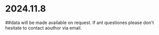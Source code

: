 # 2024.11.8
##data will be made available on request.
If ant questiones please don't hesitate to contact aouthor via email.
